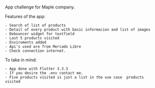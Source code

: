 App challenge for Maple company.

Features of the app:

    - Search of list of products
    - Detail of every product with basic informacion and list of images
    - Debouncer widget for textfield
    - Last 5 products visited
    - Enviroments added
    - Api's used are from Mercado Libre
    - Check connection internet.

To take in mind:

    - App done with Flutter 3.3.3
    - If you desire the .env contact me.
    - Five products visited is just a list in the use case  products visited 
